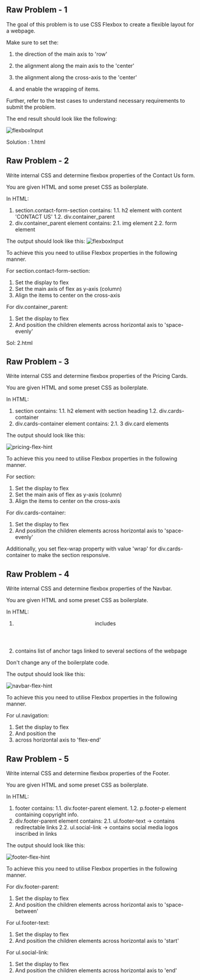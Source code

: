 ## Raw Problem - 1
The goal of this problem is to use CSS Flexbox to create a flexible layout for a webpage.

Make sure to set the:

1. the direction of the main axis to 'row'

2. the alignment along the main axis to the 'center'

3. the alignment along the cross-axis to the 'center'

4. and enable the wrapping of items.

Further, refer to the test cases to understand necessary requirements to submit the problem.

The end result should look like the following:

![flexboxInput](./assets/flexboxInput.png)

Solution : 1.html

## Raw Problem - 2

Write internal CSS and determine flexbox properties of the Contact Us form.

You are given HTML and some preset CSS as boilerplate.

In HTML:
1. section.contact-form-section contains:
1.1. h2 element with content 'CONTACT US'
1.2. div.container_parent
2. div.container_parent element contains:
2.1. img element
2.2. form element

The output should look like this:
![flexboxInput](./assets/contactus-hint-image.png)

To achieve this you need to utilise Flexbox properties in the following manner.

For section.contact-form-section:
1. Set the display to flex
2. Set the main axis of flex as y-axis (column)
3. Align the items to center on the cross-axis

For div.container_parent:
1. Set the display to flex
2. And position the children elements across horizontal axis to 'space-evenly'


Sol: 2.html


## Raw Problem - 3

Write internal CSS and determine flexbox properties of the Pricing Cards.

You are given HTML and some preset CSS as boilerplate.

In HTML:
1. section contains:
1.1. h2 element with section heading
1.2. div.cards-container
2. div.cards-container element contains:
2.1. 3 div.card elements

The output should look like this:

![pricing-flex-hint](./assets/pricing-flex-hint.png)


To achieve this you need to utilise Flexbox properties in the following manner.

For section:
1. Set the display to flex
2. Set the main axis of flex as y-axis (column)
3. Align the items to center on the cross-axis

For div.cards-container:
1. Set the display to flex
2. And position the children elements across horizontal axis to 'space-evenly'

Additionally, you set flex-wrap property with value 'wrap' for div.cards-container to make the section responsive.

## Raw Problem - 4

Write internal CSS and determine flexbox properties of the Navbar.

You are given HTML and some preset CSS as boilerplate.

In HTML:
1. <header> includes <nav>
2. <nav> contains list of anchor tags linked to several sections of the webpage
Don't change any of the boilerplate code.

The output should look like this:

![navbar-flex-hint](./assets/navbar-flex-hint.png)

To achieve this you need to utilise Flexbox properties in the following manner.

For ul.navigation:
1. Set the display to flex
2. And position the <li> across horizontal axis to 'flex-end'

## Raw Problem - 5

Write internal CSS and determine flexbox properties of the Footer.

You are given HTML and some preset CSS as boilerplate.

In HTML:
1. footer contains:
1.1. div.footer-parent element.
1.2. p.footer-p element containing copyright info.
2. div.footer-parent element contains:
2.1. ul.footer-text -> contains redirectable links
2.2. ul.social-link -> contains social media logos inscribed in links

The output should look like this:

![footer-flex-hint](./assets/footer-flex-hint.png)

To achieve this you need to utilise Flexbox properties in the following manner.

For div.footer-parent:
1. Set the display to flex
2. And position the children elements across horizontal axis to 'space-between'

For ul.footer-text:
1. Set the display to flex
2. And position the children elements across horizontal axis to 'start'

For ul.social-link:
1. Set the display to flex
2. And position the children elements across horizontal axis to 'end'
